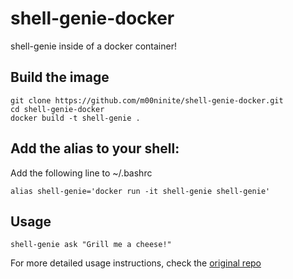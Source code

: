 # shell-genie-docker

shell-genie inside of a docker container! 

## Build the image
```
git clone https://github.com/m00ninite/shell-genie-docker.git 
cd shell-genie-docker
docker build -t shell-genie .
```

## Add the alias to your shell:
Add the following line to ~/.bashrc 

```alias shell-genie='docker run -it shell-genie shell-genie'```

## Usage

```shell-genie ask "Grill me a cheese!"```

For more detailed usage instructions, check the [original repo](https://github.com/dylanjcastillo/shell-genie)
